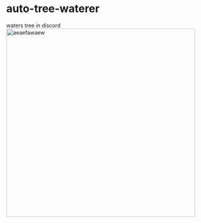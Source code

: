 # auto-tree-waterer
waters tree in discord <br/>
<img alt="aeaefawaew" src="https://cdn.discordapp.com/attachments/593461803439095828/1301315386045890671/gew.png?ex=672407e5&is=6722b665&hm=3e4538518d1395e5c5a669fd23230f1c4c157f6388c8677047e648583cf5ca54&" width="500px"/>
